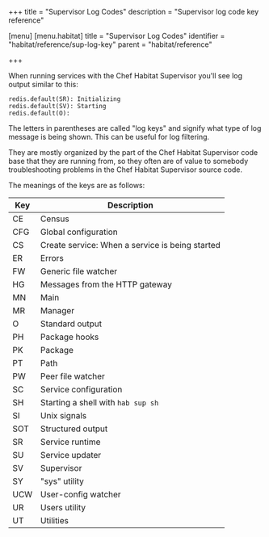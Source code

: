 +++
title = "Supervisor Log Codes"
description = "Supervisor log code key reference"

[menu]
  [menu.habitat]
    title = "Supervisor Log Codes"
    identifier = "habitat/reference/sup-log-key"
    parent = "habitat/reference"

+++

When running services with the Chef Habitat Supervisor you'll see log output similar to this:

```output
redis.default(SR): Initializing
redis.default(SV): Starting
redis.default(O):
```

The letters in parentheses are called "log keys" and signify what type of log message is being shown. This can be useful for log filtering.

They are mostly organized by the part of the Chef Habitat Supervisor code base that they are running from, so they often are of value to somebody troubleshooting problems in the Chef Habitat Supervisor source code.

The meanings of the keys are as follows:

| Key | Description |
|-----|-------------|
| CE | Census |
| CFG | Global configuration |
| CS | Create service: When a service is being started |
| ER | Errors |
| FW | Generic file watcher |
| HG | Messages from the HTTP gateway |
| MN | Main |
| MR | Manager |
| O | Standard output |
| PH | Package hooks |
| PK | Package |
| PT | Path |
| PW | Peer file watcher |
| SC | Service configuration |
| SH | Starting a shell with `hab sup sh` |
| SI | Unix signals |
| SOT | Structured output |
| SR | Service runtime |
| SU | Service updater |
| SV | Supervisor |
| SY | "sys" utility |
| UCW | User-config watcher |
| UR | Users utility |
| UT | Utilities |
